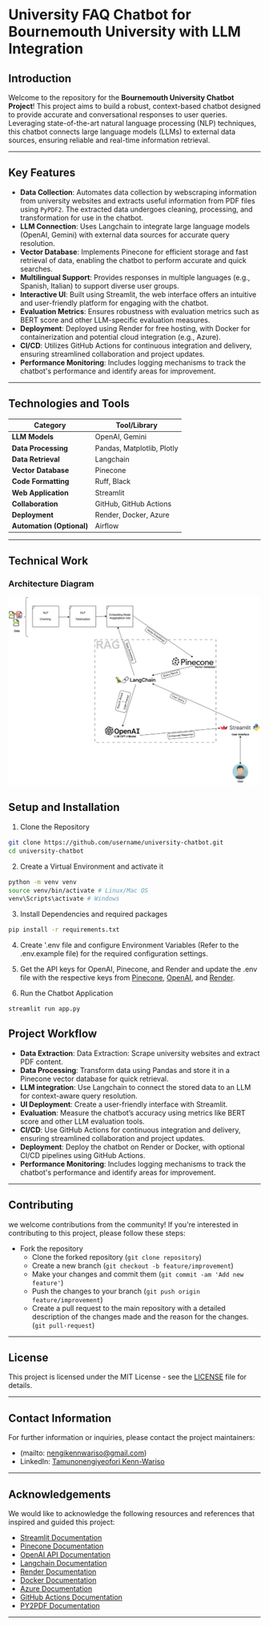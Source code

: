 # **University FAQ Chatbot for Bournemouth University with LLM Integration**

## Introduction
Welcome to the repository for the **Bournemouth University Chatbot Project**! This project aims to build a robust, context-based chatbot designed to provide accurate and conversational responses to user queries. Leveraging state-of-the-art natural language processing (NLP) techniques, this chatbot connects large language models (LLMs) to external data sources, ensuring reliable and real-time information retrieval.

---

## **Key Features**

- **Data Collection**: Automates data collection by webscraping information from university websites and extracts useful information from PDF files using `PyPDF2`. The extracted data undergoes cleaning, processing, and transformation for use in the chatbot.
- **LLM Connection**: Uses Langchain to integrate large language models (OpenAI, Gemini) with external data sources for accurate query resolution.
- **Vector Database**: Implements Pinecone for efficient storage and fast retrieval of data, enabling the chatbot to perform accurate and quick searches.
- **Multilingual Support**: Provides responses in multiple languages (e.g., Spanish, Italian) to support diverse user groups.
- **Interactive UI**: Built using Streamlit, the web interface offers an intuitive and user-friendly platform for engaging with the chatbot.
- **Evaluation Metrics**: Ensures robustness with evaluation metrics such as BERT score and other LLM-specific evaluation measures.
- **Deployment**: Deployed using Render for free hosting, with Docker for containerization and potential cloud integration (e.g., Azure).
- **CI/CD**: Utilizes GitHub Actions for continuous integration and delivery, ensuring streamlined collaboration and project updates.
- **Performance Monitoring**: Includes logging mechanisms to track the chatbot's performance and identify areas for improvement.

---

## **Technologies and Tools**

| **Category**                | **Tool/Library**            |
|-----------------------------|-----------------------------|
| **LLM Models**              | OpenAI, Gemini             |
| **Data Processing**         | Pandas, Matplotlib, Plotly |
| **Data Retrieval**          | Langchain                  |
| **Vector Database**         | Pinecone                   |
| **Code Formatting**         | Ruff, Black                |
| **Web Application**         | Streamlit                  |
| **Collaboration**           | GitHub, GitHub Actions     |
| **Deployment**              | Render, Docker, Azure      |
| **Automation (Optional)**   | Airflow                    |

---

## Technical Work

### Architecture Diagram
![Architecture Diagram](screenshots/LLM_Architecture.drawio.png)

## **Setup and Installation**

1. Clone the Repository
```bash
git clone https://github.com/username/university-chatbot.git
cd university-chatbot
```

2. Create a Virtual Environment and activate it
```bash
python -m venv venv
source venv/bin/activate # Linux/Mac OS
venv\Scripts\activate # Windows
```

3. Install Dependencies and required packages
```bash
pip install -r requirements.txt 
```
4. Create '.env file and configure Environment Variables (Refer to the .env.example file) for the required configuration settings.

5. Get the API keys for OpenAI, Pinecone, and Render and update the .env file with the respective keys from [Pinecone](https://www.pinecone.io/docs/), [OpenAI](https://beta.openai.com/docs/), and [Render](https://render.com/docs).


6. Run the Chatbot Application
```bash
streamlit run app.py
```

## **Project Workflow**
- **Data Extraction**: Data Extraction: Scrape university websites and extract PDF content.
- **Data Processing**: Transform data using Pandas and store it in a Pinecone vector database for quick retrieval.
- **LLM integration**: Use Langchain to connect the stored data to an LLM for context-aware query resolution.
- **UI Deployment**: Create a user-friendly interface with Streamlit.
- **Evaluation**: Measure the chatbot’s accuracy using metrics like BERT score and other LLM evaluation tools.
- **CI/CD**: Use GitHub Actions for continuous integration and delivery, ensuring streamlined collaboration and project updates.
- **Deployment**: Deploy the chatbot on Render or Docker, with optional CI/CD pipelines using GitHub Actions.
- **Performance Monitoring**: Includes logging mechanisms to track the chatbot's performance and identify areas for improvement.

---

## **Contributing** ###

we welcome contributions from the community! If you're interested in contributing to this project, please follow these steps:
 - Fork the repository
    - Clone the forked repository (`git clone repository`)
    - Create a new branch (`git checkout -b feature/improvement`)
    - Make your changes and commit them (`git commit -am 'Add new feature'`)
    - Push the changes to your branch (`git push origin feature/improvement`)
    - Create a pull request to the main repository with a detailed description of the changes made and the reason for the changes. (`git pull-request`)

---

## **License**
This project is licensed under the MIT License - see the [LICENSE](LICENSE) file for details.

---
## **Contact Information**
For further information or inquiries, please contact the project maintainers:
- (mailto: nengikennwariso@gmail.com)
- LinkedIn: [Tamunonengiyeofori Kenn-Wariso](https://www.linkedin.com/in/tamunonengiyeofori-kenn-wariso-7759b2154/)

---

## **Acknowledgements**
We would like to acknowledge the following resources and references that inspired and guided this project:
- [Streamlit Documentation](https://docs.streamlit.io/en/stable/)
- [Pinecone Documentation](https://www.pinecone.io/docs/)
- [OpenAI API Documentation](https://beta.openai.com/docs/)
- [Langchain Documentation](https://python.langchain.com/docs/introduction/)
- [Render Documentation](https://render.com/docs)
- [Docker Documentation](https://docs.docker.com/)
- [Azure Documentation](https://docs.microsoft.com/en-us/azure/)
- [GitHub Actions Documentation](https://docs.github.com/en/actions)
- [PY2PDF Documentation](https://pypdf2.readthedocs.io/en/3.x/)

---